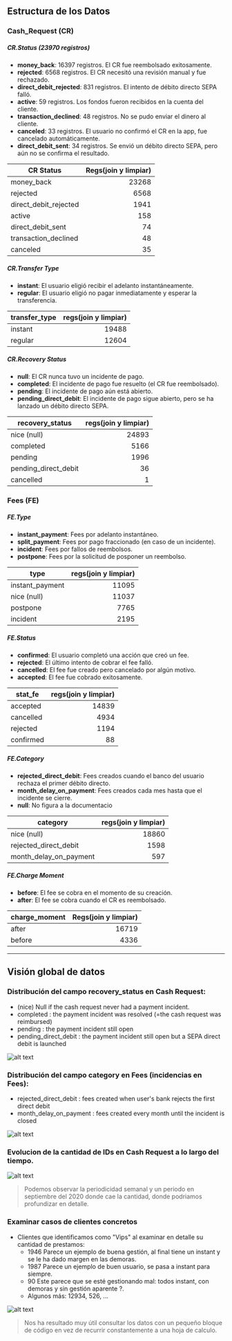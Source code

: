 ## Estructura de los Datos

### Cash_Request (CR)

##### CR.Status (23970 registros)

- **money_back**: 16397 registros. El CR fue reembolsado exitosamente.
- **rejected**: 6568 registros. El CR necesitó una revisión manual y fue rechazado.
- **direct_debit_rejected**: 831 registros. El intento de débito directo SEPA falló.
- **active**: 59 registros. Los fondos fueron recibidos en la cuenta del cliente.
- **transaction_declined**: 48 registros. No se pudo enviar el dinero al cliente.
- **canceled**: 33 registros. El usuario no confirmó el CR en la app, fue cancelado automáticamente.
- **direct_debit_sent**: 34 registros. Se envió un débito directo SEPA, pero aún no se confirma el resultado.

| CR Status             | Regs(join y limpiar) |
| --------------------- | -------------------: |
| money_back            |                23268 |
| rejected              |                 6568 |
| direct_debit_rejected |                 1941 |
| active                |                  158 |
| direct_debit_sent     |                   74 |
| transaction_declined  |                   48 |
| canceled              |                   35 |


##### CR.Transfer Type

- **instant**: El usuario eligió recibir el adelanto instantáneamente.
- **regular**: El usuario eligió no pagar inmediatamente y esperar la transferencia.

| transfer_type | regs(join y limpiar) |
| ------------- | -------------------: |
| instant       |                19488 |
| regular       |                12604 |


##### CR.Recovery Status

- **null**: El CR nunca tuvo un incidente de pago.
- **completed**: El incidente de pago fue resuelto (el CR fue reembolsado).
- **pending**: El incidente de pago aún está abierto.
- **pending_direct_debit**: El incidente de pago sigue abierto, pero se ha lanzado un débito directo SEPA.

| recovery_status      | regs(join y limpiar) |
| -------------------- | -------------------: |
| nice (null)          |                24893 |
| completed            |                 5166 |
| pending              |                 1996 |
| pending_direct_debit |                   36 |
| cancelled            |                    1 |

### Fees (FE)

##### FE.Type

- **instant_payment**: Fees por adelanto instantáneo.
- **split_payment**: Fees por pago fraccionado (en caso de un incidente).
- **incident**: Fees por fallos de reembolsos.
- **postpone**: Fees por la solicitud de posponer un reembolso.

| type            | regs(join y limpiar) |
| --------------- | -------------------: |
| instant_payment |                11095 |
| nice  (null)    |                11037 |
| postpone        |                 7765 |
| incident        |                 2195 |

##### FE.Status

- **confirmed**: El usuario completó una acción que creó un fee.
- **rejected**: El último intento de cobrar el fee falló.
- **cancelled**: El fee fue creado pero cancelado por algún motivo.
- **accepted**: El fee fue cobrado exitosamente.

| stat_fe   | regs(join y limpiar) |
| --------- | -------------------: |
| accepted  |                14839 |
| cancelled |                 4934 |
| rejected  |                 1194 |
| confirmed |                   88 |

##### FE.Category

- **rejected_direct_debit**: Fees creados cuando el banco del usuario rechaza el primer débito directo.
- **month_delay_on_payment**: Fees creados cada mes hasta que el incidente se cierre.
- **null**: No figura a la documentacio

| category               | regs(join y limpiar) |
| ---------------------- | -------------------: |
| nice  (null)           |                18860 |
| rejected_direct_debit  |                 1598 |
| month_delay_on_payment |                  597 |

##### FE.Charge Moment

- **before**: El fee se cobra en el momento de su creación.
- **after**: El fee se cobra cuando el CR es reembolsado.

| charge_moment | Regs(join y limpiar) |
| ------------- | -------------------: |
| after         |                16719 |
| before        |                 4336 |

---
## Visión global de datos

### Distribución del campo recovery_status en Cash Request:

* (nice) Null if the cash request never had a payment incident.
* completed : the payment incident was resolved (=the cash request was reimbursed)
* pending : the payment incident still open
* pending_direct_debit : the payment incident still open but a SEPA direct debit is launched

![alt text](images/images-EDA/image.png)


### Distribución del campo category en Fees (incidencias en Fees):

* rejected_direct_debit : fees created when user's bank rejects the first direct debit
* month_delay_on_payment : fees created every month until the incident is closed

![alt text](images/images-EDA/image-1.png)

### Evolucion de la cantidad de IDs en Cash Request a lo largo del tiempo.

![alt text](images/images-EDA/image-2.png)
> Podemos observar la periodicidad semanal y un periodo en septiembre del 2020 donde cae la cantidad, donde podriamos profundizar en detalle.


### Examinar casos de clientes concretos

* Clientes que identificamos como "Vips" al examinar en detalle su cantidad de prestamos:
    * 1946 Parece un ejemplo de buena gestión, al final tiene un instant y se le ha dado margen en las demoras.
    * 1987 Parece un ejemplo de buen usuario, se pasa a instant para siempre.
    * 90 Este parece que se esté gestionando mal: todos instant, con demoras y sin gestión aparente ?.
    * Algunos más: 12934, 526, ...


![alt text](images/images-EDA/image-3.png)
> Nos ha resultado muy útil consultar los datos con un pequeño bloque de código en vez de recurrir constantemente a una hoja de calculo.

